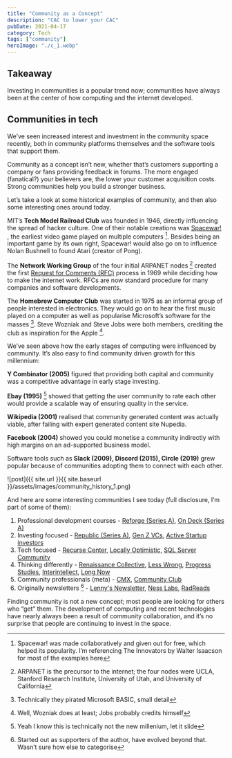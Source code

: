 ```yaml
---
title: "Community as a Concept"
description: "CAC to lower your CAC"
pubDate: 2021-04-17
category: Tech
tags: ["community"]
heroImage: "./c_1.webp"
---
```


## Takeaway

Investing in communities is a popular trend now; communities have always been at the center of how computing and the internet developed.  
  
## Communities in tech  

We’ve seen increased interest and investment in the community space recently, both in community platforms themselves and the software tools that support them.  
  
Community as a concept isn’t new, whether that’s customers supporting a company or fans providing feedback in forums. The more engaged (fanatical?) your believers are, the lower your customer acquisition costs. Strong communities help you build a stronger business.  
  
Let’s take a look at some historical examples of community, and then also some interesting ones around today.  
  
MIT’s **Tech Model Railroad Club** was founded in 1946, directly influencing the spread of hacker culture. One of their notable creations was [Spacewar!](https://en.wikipedia.org/wiki/Spacewar! "war") , the earliest video game played on multiple computers [^1]. Besides being an important game by its own right, Spacewar! would also go on to influence Nolan Bushnell to found Atari (creator of Pong).  
  
The **Network Working Group** of the four initial ARPANET nodes [^2] created the first [Request for Comments (RFC)](https://en.wikipedia.org/wiki/Request_for_Comments "RFC") process in 1969 while deciding how to make the internet work. RFCs are now standard procedure for many companies and software developments.  
  
The **Homebrew Computer Club** was started in 1975 as an informal group of people interested in electronics. They would go on to hear the first music played on a computer as well as popularise Microsoft’s software for the masses [^3]. Steve Wozniak and Steve Jobs were both members, crediting the club as inspiration for the Apple [^4].  
  
We’ve seen above how the early stages of computing were influenced by community. It’s also easy to find community driven growth for this millennium:  
  
**Y Combinator (2005)** figured that providing both capital and community was a competitive advantage in early stage investing.  
  
**Ebay (1995)** [^5] showed that getting the user community to rate each other would provide a scalable way of ensuring quality in the service.  
  
**Wikipedia (2001)** realised that community generated content was actually viable, after failing with expert generated content site Nupedia.  
  
**Facebook (2004)** showed you could monetise a community indirectly with high margins on an ad-supported business model.  
  
Software tools such as **Slack (2009), Discord (2015), Circle (2019)** grew popular because of communities adopting them to connect with each other.  

![post]({{ site.url }}{{ site.baseurl }}/assets/images/community_history_1.png)
  
And here are some interesting communities I see today (full disclosure, I’m part of some of them):  
  
1. Professional development courses - [Reforge (Series A)](https://www.reforge.com/ "reforge"), [On Deck (Series A)](https://www.beondeck.com/ "ond")  
2. Investing focused - [Republic (Series A)](https://republic.co/ "re"), [Gen Z VCs](https://www.genzvcs.com/ "z"), [Active Startup investors](https://twitter.com/Trace_Cohen/status/1369668169200246787?s=20 "as")
3. Tech focused - [Recurse Center](https://www.recurse.com/faq), [Locally Optimistic](https://locallyoptimistic.com/community/), [SQL Server Community](https://www.brentozar.com/archive/2017/04/chatting-slack-watch-groupby/)
4. Thinking differently - [Renaissance Collective](https://www.renaissancecollective.co/), [Less Wrong](https://www.lesswrong.com/tag/rationalist-movement), [Progress Studies](https://rootsofprogress.org/), [Interintellect](https://interintellect.com/), [Long Now](https://longnow.org/)
5. Community professionals (meta) - [CMX](https://cmxhub.com/), [Community Club](https://www.community.club/)
6. Originally newsletters [^6] - [Lenny's Newsletter](https://www.lennysnewsletter.com/), [Ness Labs](https://nesslabs.com/), [RadReads](https://radreads.co/wtf-is-radreads-1435b32a0ff9/) 
  
Finding community is not a new concept; most people are looking for others who “get” them. The development of computing and recent technologies have nearly always been a result of community collaboration, and it’s no surprise that people are continuing to invest in the space.  


[^1]: Spacewar! was made collaboratively and given out for free, which helped its popularity. I’m referencing The Innovators by Walter Isaacson for most of the examples here  
[^2]: ARPANET is the precursor to the internet; the four nodes were UCLA, Stanford Research Institute, University of Utah, and University of California    
[^3]: Technically they pirated Microsoft BASIC, small detail  
[^4]: Well, Wozniak does at least; Jobs probably credits himself  
[^5]: Yeah I know this is technically not the new millenium, let it slide  
[^6]: Started out as supporters of the author, have evolved beyond that. Wasn’t sure how else to categorise  